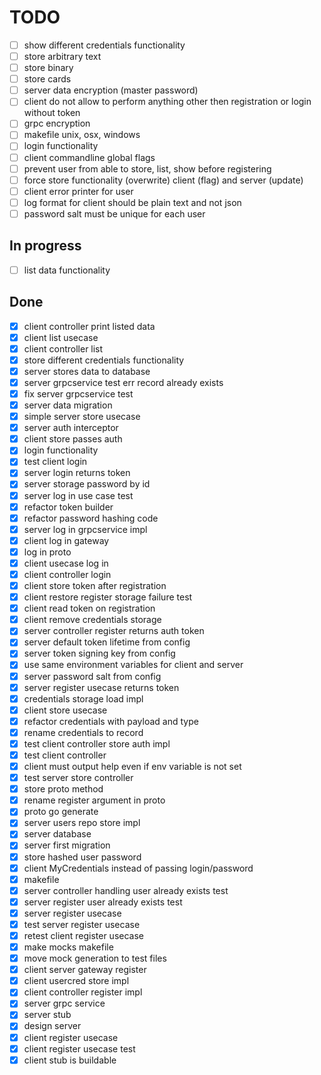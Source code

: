# TODO

- [ ] show different credentials functionality
- [ ] store arbitrary text
- [ ] store binary
- [ ] store cards
- [ ] server data encryption (master password)
- [ ] client do not allow to perform anything other then registration or login without token
- [ ] grpc encryption
- [ ] makefile unix, osx, windows
- [ ] login functionality
- [ ] client commandline global flags
- [ ] prevent user from able to store, list, show before registering
- [ ] force store functionality (overwrite) client (flag) and server (update)
- [ ] client error printer for user
- [ ] log format for client should be plain text and not json
- [ ] password salt must be unique for each user

## In progress

- [ ] list data functionality

## Done

- [X] client controller print listed data
- [X] client list usecase
- [X] client controller list
- [X] store different credentials functionality
- [X] server stores data to database
- [X] server grpcservice test err record already exists
- [X] fix server grpcservice test
- [X] server data migration
- [X] simple server store usecase
- [X] server auth interceptor
- [X] client store passes auth
- [X] login functionality
- [X] test client login
- [X] server login returns token
- [X] server storage password by id
- [X] server log in use case test
- [X] refactor token builder
- [X] refactor password hashing code
- [X] server log in grpcservice impl
- [X] client log in gateway
- [X] log in proto
- [X] client usecase log in
- [X] client controller login
- [X] client store token after registration
- [X] client restore register storage failure test
- [X] client read token on registration
- [X] client remove credentials storage
- [X] server controller register returns auth token
- [X] server default token lifetime from config
- [X] server token signing key from config
- [X] use same environment variables for client and server
- [X] server password salt from config
- [X] server register usecase returns token
- [X] credentials storage load impl
- [X] client store usecase
- [X] refactor credentials with payload and type
- [X] rename credentials to record
- [X] test client controller store auth impl
- [x] test client controller
- [X] client must output help even if env variable is not set
- [X] test server store controller
- [X] store proto method
- [X] rename register argument in proto
- [X] proto go generate
- [X] server users repo store impl
- [X] server database
- [X] server first migration
- [X] store hashed user password
- [X] client MyCredentials instead of passing login/password
- [X] makefile
- [X] server controller handling user already exists test
- [X] server register user already exists test
- [X] server register usecase
- [X] test server register usecase
- [X] retest client register usecase
- [X] make mocks makefile
- [X] move mock generation to test files
- [X] client server gateway register
- [X] client usercred store impl
- [X] client controller register impl
- [X] server grpc service
- [X] server stub
- [X] design server
- [X] client register usecase
- [X] client register usecase test
- [X] client stub is buildable
